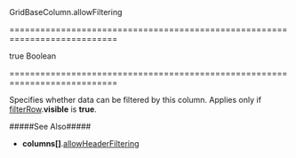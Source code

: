 <!--id-->GridBaseColumn.allowFiltering<!--/id-->
===========================================================================
<!--default-->true<!--/default-->
<!--type-->Boolean<!--/type-->
===========================================================================

<!--shortDescription-->
Specifies whether data can be filtered by this column. Applies only if [filterRow]({basewidgetpath}/Configuration/filterRow/).**visible** is **true**.
<!--/shortDescription-->

<!--fullDescription-->
#####See Also#####
- **columns[]**.[allowHeaderFiltering](/Documentation/ApiReference/UI_Widgets/dxTreeList/Configuration/columns/#allowHeaderFiltering)
<!--/fullDescription-->